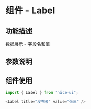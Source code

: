 # 组件 - Label

## 功能描述

数据展示 - 字段名和值

## 参数说明

## 组件使用

```javascript
import { Label } from "nice-ui";

<Label title="发布者" value="张三" />
```